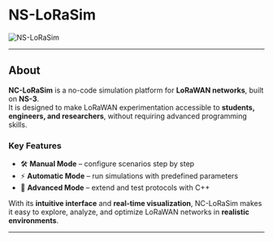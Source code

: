 # NS-LoRaSim

![NS-LoRaSim](https://img.shields.io/badge/NS--LoRaSim-No--Code%20Platform-800080?style=for-the-badge&logo=scikitlearn&logoColor=white)

---

## About

**NC-LoRaSim** is a no-code simulation platform for **LoRaWAN networks**, built on **NS-3**.  
It is designed to make LoRaWAN experimentation accessible to **students, engineers, and researchers**, without requiring advanced programming skills.  

### Key Features
- 🛠️ **Manual Mode** – configure scenarios step by step  
- ⚡ **Automatic Mode** – run simulations with predefined parameters  
- 🔬 **Advanced Mode** – extend and test protocols with C++  

With its **intuitive interface** and **real-time visualization**, NC-LoRaSim makes it easy to explore, analyze, and optimize LoRaWAN networks in **realistic environments**.  

---
